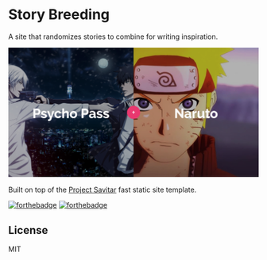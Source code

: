 # Story Breeding
A site that randomizes stories to combine for writing inspiration.

![Banner](banner.png)

Built on top of the [Project Savitar](https://github.com/johnpaulada/project-savitar) fast static site template.

[![forthebadge](http://forthebadge.com/images/badges/powered-by-electricity.svg)](http://forthebadge.com)
[![forthebadge](http://forthebadge.com/images/badges/built-with-love.svg)](http://forthebadge.com)

## License
MIT